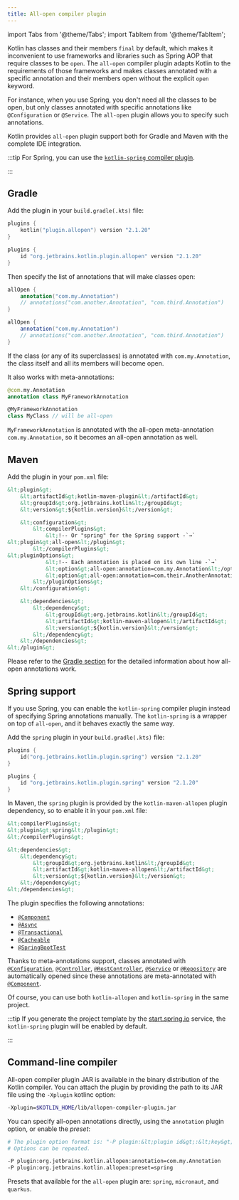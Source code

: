 ```yaml
---
title: All-open compiler plugin
---
```


import Tabs from '@theme/Tabs';
import TabItem from '@theme/TabItem';




Kotlin has classes and their members `final` by default, which makes it inconvenient to use frameworks and libraries such
as Spring AOP that require classes to be `open`. The `all-open` compiler plugin adapts Kotlin to the requirements of those
frameworks and makes classes annotated with a specific annotation and their members open without the explicit `open` keyword.

For instance, when you use Spring, you don't need all the classes to be open, but only classes annotated with specific
annotations like `@Configuration` or `@Service`. The `all-open` plugin allows you to specify such annotations.

Kotlin provides `all-open` plugin support both for Gradle and Maven with the complete IDE integration.

:::tip
For Spring, you can use the [`kotlin-spring` compiler plugin](#spring-support).

:::


## Gradle

Add the plugin in your `build.gradle(.kts)` file:

<Tabs groupId="build-script">
<TabItem value="kotlin" label="Kotlin" default={kotlin === "kotlin"}>

```kotlin
plugins {
    kotlin("plugin.allopen") version "2.1.20"
}
```

</TabItem>
<TabItem value="groovy" label="Groovy" default={groovy === "kotlin"}>

```groovy
plugins {
    id "org.jetbrains.kotlin.plugin.allopen" version "2.1.20"
}
```

</TabItem>
</Tabs>

Then specify the list of annotations that will make classes open:

<Tabs groupId="build-script">
<TabItem value="kotlin" label="Kotlin" default={kotlin === "kotlin"}>

```kotlin
allOpen {
    annotation("com.my.Annotation")
    // annotations("com.another.Annotation", "com.third.Annotation")
}
```

</TabItem>
<TabItem value="groovy" label="Groovy" default={groovy === "kotlin"}>

```groovy
allOpen {
    annotation("com.my.Annotation")
    // annotations("com.another.Annotation", "com.third.Annotation")
}
```

</TabItem>
</Tabs>


If the class (or any of its superclasses) is annotated with `com.my.Annotation`, the class itself and all its members
will become open.

It also works with meta-annotations:

```kotlin
@com.my.Annotation
annotation class MyFrameworkAnnotation

@MyFrameworkAnnotation
class MyClass // will be all-open
```

`MyFrameworkAnnotation` is annotated with the all-open meta-annotation `com.my.Annotation`, so it becomes an all-open
annotation as well.

## Maven

Add the plugin in your `pom.xml` file:

```xml
&lt;plugin&gt;
    &lt;artifactId&gt;kotlin-maven-plugin&lt;/artifactId&gt;
    &lt;groupId&gt;org.jetbrains.kotlin&lt;/groupId&gt;
    &lt;version&gt;${kotlin.version}&lt;/version&gt;

    &lt;configuration&gt;
        &lt;compilerPlugins&gt;
            &lt;!-- Or "spring" for the Spring support -`→`
&lt;plugin&gt;all-open&lt;/plugin&gt;
        &lt;/compilerPlugins&gt;
&lt;pluginOptions&gt;
            &lt;!-- Each annotation is placed on its own line -`→`
            &lt;option&gt;all-open:annotation=com.my.Annotation&lt;/option&gt;
            &lt;option&gt;all-open:annotation=com.their.AnotherAnnotation&lt;/option&gt;
        &lt;/pluginOptions&gt;
    &lt;/configuration&gt;

    &lt;dependencies&gt;
        &lt;dependency&gt;
            &lt;groupId&gt;org.jetbrains.kotlin&lt;/groupId&gt;
            &lt;artifactId&gt;kotlin-maven-allopen&lt;/artifactId&gt;
            &lt;version&gt;${kotlin.version}&lt;/version&gt;
        &lt;/dependency&gt;
    &lt;/dependencies&gt;
&lt;/plugin&gt;
```

Please refer to the [Gradle section](#gradle) for the detailed information about how all-open annotations work.

## Spring support

If you use Spring, you can enable the `kotlin-spring` compiler plugin instead of specifying Spring annotations manually.
The `kotlin-spring` is a wrapper on top of `all-open`, and it behaves exactly the same way.

Add the `spring` plugin in your `build.gradle(.kts)` file:

<Tabs groupId="build-script">
<TabItem value="kotlin" label="Kotlin" default={kotlin === "kotlin"}>

```kotlin
plugins {
    id("org.jetbrains.kotlin.plugin.spring") version "2.1.20"
}
```

</TabItem>
<TabItem value="groovy" label="Groovy" default={groovy === "kotlin"}>

```groovy
plugins {
    id "org.jetbrains.kotlin.plugin.spring" version "2.1.20"
}
```

</TabItem>
</Tabs>

In Maven, the `spring` plugin is provided by the `kotlin-maven-allopen` plugin dependency, so to enable it in your 
`pom.xml` file:

```xml
&lt;compilerPlugins&gt;
&lt;plugin&gt;spring&lt;/plugin&gt;
&lt;/compilerPlugins&gt;

&lt;dependencies&gt;
    &lt;dependency&gt;
        &lt;groupId&gt;org.jetbrains.kotlin&lt;/groupId&gt;
        &lt;artifactId&gt;kotlin-maven-allopen&lt;/artifactId&gt;
        &lt;version&gt;${kotlin.version}&lt;/version&gt;
    &lt;/dependency&gt;
&lt;/dependencies&gt;
```

The plugin specifies the following annotations: 
* [`@Component`](https://docs.spring.io/spring-framework/docs/current/javadoc-api/org/springframework/stereotype/Component.html)
* [`@Async`](https://docs.spring.io/spring/docs/current/javadoc-api/org/springframework/scheduling/annotation/Async.html)
* [`@Transactional`](https://docs.spring.io/spring-framework/docs/current/javadoc-api/org/springframework/transaction/annotation/Transactional.html)
* [`@Cacheable`](https://docs.spring.io/spring-framework/docs/current/javadoc-api/org/springframework/cache/annotation/Cacheable.html)
* [`@SpringBootTest`](https://docs.spring.io/spring-boot/docs/current/api/org/springframework/boot/test/context/SpringBootTest.html)

Thanks to meta-annotations support, classes annotated with [`@Configuration`](https://docs.spring.io/spring/docs/current/javadoc-api/org/springframework/context/annotation/Configuration.html),
[`@Controller`](https://docs.spring.io/spring-framework/docs/current/javadoc-api/org/springframework/stereotype/Controller.html),
[`@RestController`](https://docs.spring.io/spring/docs/current/javadoc-api/org/springframework/web/bind/annotation/RestController.html),
[`@Service`](https://docs.spring.io/spring/docs/current/javadoc-api/org/springframework/stereotype/Service.html)
or [`@Repository`](https://docs.spring.io/spring-framework/docs/current/javadoc-api/org/springframework/stereotype/Repository.html)
are automatically opened since these annotations are meta-annotated with
[`@Component`](https://docs.spring.io/spring-framework/docs/current/javadoc-api/org/springframework/stereotype/Component.html).
 
Of course, you can use both `kotlin-allopen` and `kotlin-spring` in the same project.

:::tip
If you generate the project template by the [start.spring.io](https://start.spring.io/#!language=kotlin)
service, the `kotlin-spring` plugin will be enabled by default.

:::


## Command-line compiler

All-open compiler plugin JAR is available in the binary distribution of the Kotlin compiler. You can attach the plugin
by providing the path to its JAR file using the `-Xplugin` kotlinc option:

```bash
-Xplugin=$KOTLIN_HOME/lib/allopen-compiler-plugin.jar
```

You can specify all-open annotations directly, using the `annotation` plugin option, or enable the _preset_:

```bash
# The plugin option format is: "-P plugin:&lt;plugin id&gt;:&lt;key&gt;=&lt;value&gt;". 
# Options can be repeated.

-P plugin:org.jetbrains.kotlin.allopen:annotation=com.my.Annotation
-P plugin:org.jetbrains.kotlin.allopen:preset=spring
```

Presets that available for the `all-open` plugin are: `spring`, `micronaut`, and `quarkus`.
